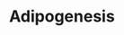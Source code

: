 ---
annotations:
- id: PW:0000650
  parent: signaling pathway
  type: Pathway Ontology
  value: signaling pathway pertinent to development
authors:
- M.Patti
- MaintBot
- MartijnVanIersel
- Mkutmon
citedin:
- link: PMC7811506
- link: PMC3650681
description: The different classess of factors involved in adipogenesis are shown.
  Adipogenesis is the process by which fat cells differentiate from predadipocytes
  to adipocytes (fat cells). Adipose tissue, composed of white and brown adipose tissue,
  is composed of adipocytes. This pathway is primarily studied to understand factors
  that contribute to obesity and diabetes. Transcriptional and hormonal regulators
  of adipocyte formation are indicated.
last-edited: 2016-07-15
organisms:
- Rattus norvegicus
redirect_from:
- /index.php/Pathway:WP155
- /instance/WP155
revision: null
schema-jsonld:
- '@context': https://schema.org/
  '@id': https://wikipathways.github.io/pathways/WP155.html
  '@type': Dataset
  creator:
    '@type': Organization
    name: WikiPathways
  description: The different classess of factors involved in adipogenesis are shown.
    Adipogenesis is the process by which fat cells differentiate from predadipocytes
    to adipocytes (fat cells). Adipose tissue, composed of white and brown adipose
    tissue, is composed of adipocytes. This pathway is primarily studied to understand
    factors that contribute to obesity and diabetes. Transcriptional and hormonal
    regulators of adipocyte formation are indicated.
  keywords:
  - Adfp
  - Adipoq
  - Agpat2
  - Agt
  - Ahr
  - Asip
  - Bmp1
  - Bmp2
  - Bmp3
  - Bmp4
  - Bscl2
  - CEBPD
  - Cdkn1a
  - Cebpa
  - Cebpb
  - Cfd
  - Cisd1
  - Cntfr
  - Creb1
  - Ctnnb1
  - Cugbp1
  - Cyp26a1
  - Cyp26b1
  - Ddit3
  - Dlk1
  - Dvl1
  - E2F4
  - E2f1
  - Ebf1
  - Egr2
  - Epas1
  - FOXC2
  - Fas
  - Foxo1
  - Frzb
  - Fzd1
  - GH1
  - GTF3A
  - Gadd45a
  - Gadd45b
  - Gata2
  - Gata3
  - Gata4
  - Gdf10
  - Hif1a
  - Hmga1
  - Hnf1a
  - IRS3L
  - IRS4
  - Id3
  - Igf1
  - Il6
  - Il6st
  - Ins2
  - Irs1
  - Irs2
  - Klf15
  - Klf5
  - Klf6
  - Klf7
  - Lep
  - Lif
  - Lifr
  - Lipe
  - Lmna
  - Lpin1
  - Lpin2
  - Lpin3
  - Lpl
  - MEF2A
  - MEF2B
  - Mbnl1
  - Mef2c
  - Mef2d
  - Mif
  - Mixl1
  - NCOR1
  - Nampt
  - Ncoa1
  - Ncoa2
  - Ncor2
  - Ndn
  - Nr1h3
  - Nr2f1
  - Nr3c1
  - Nrip1
  - Osm
  - Pck1
  - Pck2
  - Plin
  - Pnpla3
  - Ppara
  - Ppard
  - Pparg
  - Ppargc1a
  - Prlr
  - Ptgis
  - Rara
  - Rb1
  - Rbl1
  - Rbl2
  - Retn
  - Rora
  - Rxra
  - Rxrg
  - Scd1
  - Serpine1
  - Sfrp4
  - Slc2a4
  - Smad3
  - Socs1
  - Socs3
  - Sp1
  - Spock1
  - Srebf1
  - Stat1
  - Stat2
  - Stat3
  - Stat5a
  - Stat5b
  - Stat6
  - Tgfb1
  - Tnf
  - Trib3
  - Twist1
  - Ucp1
  - Wnt1
  - Wnt10b
  - Wnt5b
  - Wwtr1
  - Zmpste24
  license: CC0
  name: Adipogenesis
seo: CreativeWork
title: Adipogenesis
wpid: WP155
---